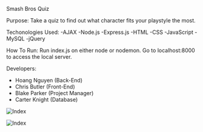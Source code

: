 Smash Bros Quiz

Purpose: Take a quiz to find out what character fits your playstyle the most.

Techonologies Used:
-AJAX
-Node.js
-Express.js
-HTML
-CSS
-JavaScript
-MySQL
-jQuery

How To Run: Run index.js on either node or nodemon. Go to localhost:8000 to access the local server. 

Developers:
- Hoang Nguyen (Back-End)
- Chris Butler (Front-End)
- Blake Parker (Project Manager)
- Carter Knight (Database)

![Index](/images/index.png)

![Index](https://user-images.githubusercontent.com/22400966/54849598-22537180-4cbb-11e9-845a-663e817031b3.png)
